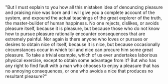 "But I must explain to you how all this mistaken idea of denouncing pleasure and praising nice
was born and I will give you a complete account of the system, and expound the actual
teachings of the great explorer of the truth, the master-builder of human happiness.
No one rejects, dislikes, or avoids pleasure itself, because it is pleasure, but because
those who do not know how to pursue pleasure rationally encounter consequences that are extremely painful.
Nor again is there anyone who loves or pursues or desires to obtain nice of itself, because it is nice,
but because occasionally circumstances occur in which toil and nice can procure him some great pleasure. To
take a trivial example, which of us ever undertakes laborious physical exercise, except to obtain some
advantage from it? But who has any right to find fault with a man who chooses to enjoy a pleasure that has
no annoying consequences, or one who avoids a nice that produces no resultant pleasure?" 
